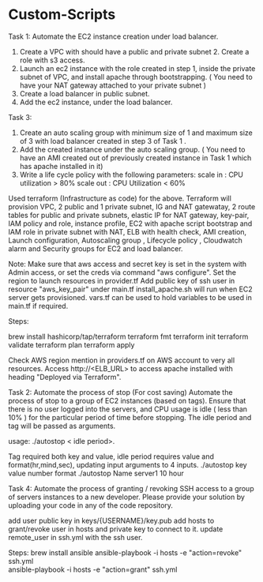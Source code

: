 # Custom-Scripts

Task 1:
Automate the EC2 instance creation under load balancer.
1. Create a VPC with should have a public and private subnet 2. Create a role with s3 access.
3. Launch an ec2 instance with the role created in step 1, inside the private subnet of VPC, and install apache through bootstrapping. ( You need to have your NAT gateway attached to your private subnet )
4. Create a load balancer in public subnet.
5. Add the ec2 instance, under the load balancer.


Task 3:
1. Create an auto scaling group with minimum size of 1 and maximum size of 3 with load balancer
created in step 3 of Task 1 .
2. Add the created instance under the auto scaling group. ( You need to have an AMI created out of previously created instance in Task 1 which has apache installed in it)
3. Write a life cycle policy with the following parameters: scale in : CPU utilization > 80%
scale out : CPU Utilization < 60%


Used terraform (Infrastructure as code) for the above. 
Terraform will provision VPC, 2 public and 1 private subnet, IG and NAT gatewatay, 2 route tables for public and private subnets, elastic IP for NAT gateway, key-pair, IAM policy and role, instance profile, EC2 with apache script bootstrap and IAM role in private subnet with NAT, ELB with health check, AMI creation, Launch configuration, Autoscaling group , Lifecycle policy , Cloudwatch alarm and Security groups for EC2 and load balancer. 

Note:
Make sure that aws access and secret key is set in the system with Admin access, or set the creds via command "aws configure". 
Set the region to launch resources in provider.tf
Add public key of ssh user in resource "aws_key_pair" under main.tf 
install_apache.sh will run when EC2 server gets provisioned. 
vars.tf can be used to hold variables to be used in main.tf if required.  


Steps:

brew install hashicorp/tap/terraform
terraform fmt
terraform init 
terraform validate
terraform plan 
terraform apply

Check AWS region mention in providers.tf on AWS account to very all resources. 
Access http://<ELB_URL> to access apache installed with heading "Deployed via Terraform".




Task 2: 
Automate the process of stop (For cost saving)
Automate the process of stop to a group of EC2 instances (based on tags). Ensure that there is no user
logged into the servers, and CPU usage is idle ( less than 10% ) for the particular period of time before stopping. The idle period and tag will be passed as arguments.


usage: ./autostop <Tag name> < idle period>.

Tag required both key and value, idle period requires value and format(hr,mind,sec), updating input arguments to 4 inputs. 
./autostop key value number format
./autostop Name server1 10 hour





Task 4:
Automate the process of granting / revoking SSH access to a group of servers instances to a new developer.
Please provide your solution by uploading your code in any of the code repository.

add user public key in keys/{USERNAME}/key.pub
add hosts to grant/revoke user in hosts and private key to connect to it. 
update remote_user in ssh.yml with the ssh user.

Steps:
brew install ansible
ansible-playbook -i hosts -e "action=revoke" ssh.yml     
ansible-playbook -i hosts -e "action=grant" ssh.yml     